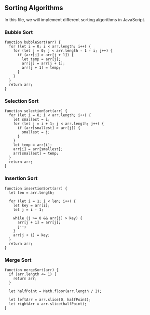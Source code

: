 ## Sorting Algorithms

In this file, we will implement different sorting algorithms in JavaScript.

### Bubble Sort

```
function bubbleSort(arr) {
  for (let i = 0; i < arr.length; i++) {
    for (let j = 0; j < arr.length - 1 - i; j++) {
      if (arr[j] > arr[j + 1]) {
        let temp = arr[j];
        arr[j] = arr[j + 1];
        arr[j + 1] = temp;
      }
    }
  }
  return arr;
}
```

### Selection Sort

```
function selectionSort(arr) {
  for (let i = 0; i < arr.length; i++) {
    let smallest = i;
    for (let j = i + 1; j < arr.length; j++) {
      if (arr[smallest] > arr[j]) {
        smallest = j;
      }
    }
    let temp = arr[i];
    arr[i] = arr[smallest];
    arr[smallest] = temp;
  }
  return arr;
}
```

### Insertion Sort

```
function insertionSort(arr) {
  let len = arr.length;

  for (let i = 1; i < len; i++) {
    let key = arr[i];
    let j = i - 1;

    while (j >= 0 && arr[j] > key) {
      arr[j + 1] = arr[j];
      j--;
    }
    arr[j + 1] = key;
  }
  return arr;
}
```

### Merge Sort

```
function mergeSort(arr) {
  if (arr.length <= 1) {
    return arr;
  }

  let halfPoint = Math.floor(arr.length / 2);

  let leftArr = arr.slice(0, halfPoint);
  let rightArr = arr.slice(halfPoint);
}
 